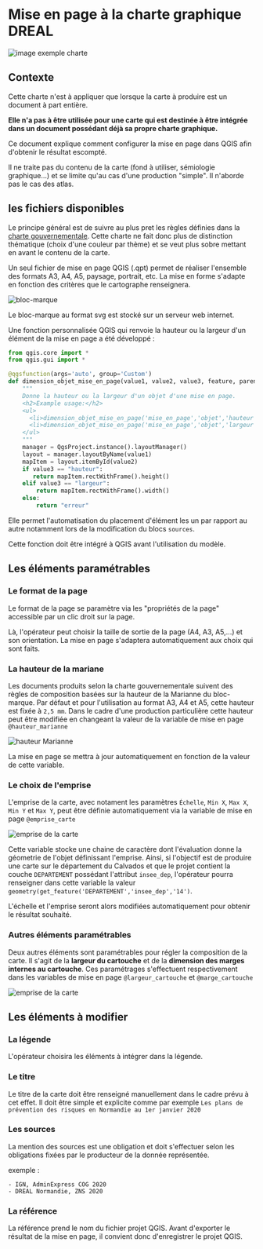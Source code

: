 # Mise en page à la charte graphique DREAL

![image exemple charte](img/image4.jpg)

## Contexte

Cette charte n'est à appliquer que lorsque la carte à produire est un document à part entière.

**Elle n'a pas à être utilisée pour une carte qui est destinée à être intégrée dans un document possédant déjà sa propre charte graphique.**

Ce document explique comment configurer la mise en page dans QGIS afin d'obtenir le résultat escompté. 

Il ne traite pas du contenu de la carte (fond à utiliser, sémiologie graphique...) et se limite qu'au cas d'une production "simple". Il n'aborde pas le cas des atlas.

## les fichiers disponibles

Le principe général est de suivre au plus pret les règles définies dans la [charte gouvernementale](https://www.gouvernement.fr/charte/charte-graphique-les-fondamentaux/introduction). 
Cette charte ne fait donc plus de distinction thématique (choix d'une couleur par thème) et se veut plus sobre mettant en avant le contenu de la carte.

Un seul fichier de mise en page QGIS (.qpt) permet de réaliser l'ensemble des formats A3, A4, A5, paysage, portrait, etc. La mise en forme s'adapte en fonction des critères que le cartographe renseignera.

![bloc-marque](img/norm.svg)

Le bloc-marque au format svg est stocké sur un serveur web internet.

Une fonction personnalisée QGIS qui renvoie la hauteur ou la largeur d'un élément de la mise en page a été développé :

```python
from qgis.core import *
from qgis.gui import *

@qgsfunction(args='auto', group='Custom')
def dimension_objet_mise_en_page(value1, value2, value3, feature, parent):
    """
    Donne la hauteur ou la largeur d'un objet d'une mise en page.
    <h2>Example usage:</h2>
    <ul>
      <li>dimension_objet_mise_en_page('mise_en_page','objet','hauteur') -> 13</li>
      <li>dimension_objet_mise_en_page('mise_en_page','objet','largeur') -> 12</li>
    </ul>
    """
    manager = QgsProject.instance().layoutManager()
    layout = manager.layoutByName(value1)
    mapItem = layout.itemById(value2)
    if value3 == "hauteur":
       return mapItem.rectWithFrame().height()
    elif value3 == "largeur":
        return mapItem.rectWithFrame().width()
    else:
        return "erreur"
```

Elle permet l'automatisation du placement d'élément les un par rapport au autre notamment lors de la modification du blocs `sources`.

Cette fonction doit être intégré à QGIS avant l'utilisation du modèle.

## Les éléments paramétrables

### Le format de la page

Le format de la page se paramètre via les "propriétés de la page" accessible par un clic droit sur la page.

Là, l'opérateur peut choisir la taille de sortie de la page (A4, A3, A5,...) et son orientation. La mise en page s'adaptera automatiquement aux choix qui sont faits.

### La hauteur de la mariane

Les documents produits selon la charte gouvernementale suivent des règles de composition basées sur la hauteur de la Marianne du bloc-marque. Par défaut et pour l'utilisation au format A3, A4 et A5, cette hauteur est fixée à `2,5 mm`. Dans le cadre d'une production particulière cette hauteur peut être modifiée en changeant la valeur de la variable de mise en page `@hauteur_marianne`

![hauteur Marianne](img/image1.jpg)

La mise en page se mettra à jour automatiquement en fonction de la valeur de cette variable.

### Le choix de l'emprise

L'emprise de la carte, avec notament les paramètres `Échelle`, `Min X`, `Max X`, `Min Y` et `Max Y`, peut être définie automatiquement via la variable de mise en page `@emprise_carte`

![emprise de la carte](img/image2.jpg)

Cette variable stocke une chaine de caractère dont l'évaluation donne la géometrie de l'objet définissant l'emprise. Ainsi, si l'objectif est de produire une carte sur le département du Calvados et que le projet contient la couche `DEPARTEMENT` possédant l'attribut `insee_dep`, l'opérateur pourra renseigner dans cette variable la valeur `geometry(get_feature('DEPARTEMENT','insee_dep','14')`. 

L'échelle et l'emprise seront alors modifiées automatiquement pour obtenir le résultat souhaité.

### Autres éléments paramétrables

Deux autres éléments sont paramétrables pour régler la composition de la carte. Il s'agit de la **largeur du cartouche** et de la **dimension des marges internes au cartouche**. Ces paramétrages s'effectuent respectivement dans les variables de mise en page `@largeur_cartouche` et `@marge_cartouche`

![emprise de la carte](img/image3.jpg)

## Les éléments à modifier

### La légende

L'opérateur choisira les éléments à intégrer dans la légende.

### Le titre

Le titre de la carte doit être renseigné manuellement dans le cadre prévu à cet effet. Il doit être simple et explicite comme par exemple `Les plans de prévention des risques en Normandie au 1er janvier 2020`

### Les sources

La mention des sources est une obligation et doit s'effectuer selon les obligations fixées par le producteur de la donnée représentée.

exemple :

```
- IGN, AdminExpress COG 2020
- DREAL Normandie, ZNS 2020
```

### La référence

La référence prend le nom du fichier projet QGIS. Avant d'exporter le résultat de la mise en page, il convient donc d'enregistrer le projet QGIS.